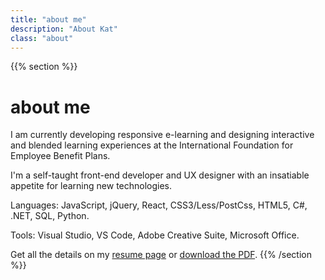 ```yaml
---
title: "about me"
description: "About Kat"
class: "about"
---
```


{{% section %}}

# about me

I am currently developing responsive e-learning and designing interactive and blended learning experiences at the International Foundation for Employee Benefit Plans.

I'm a self-taught front-end developer and UX designer with an insatiable appetite for learning new technologies.

Languages: JavaScript, jQuery, React, CSS3/Less/PostCss, HTML5, C#, .NET, SQL, Python.

Tools: Visual Studio, VS Code, Adobe Creative Suite, Microsoft Office.

Get all the details on my <a href="/resume.html">resume page</a> or <a href="/ResumeTow.pdf">download the PDF</a>.
{{% /section %}}
